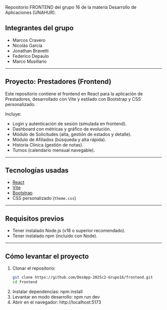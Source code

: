Repositorio FRONTEND del grupo 16 de la materia Desarrollo de Aplicaciones (UNAHUR).

## Integrantes del grupo
- Marcos Cravero  
- Nicolás García  
- Jonathan Bravetti  
- Federico Depaulo  
- Marco Musillario  

---

## Proyecto: Prestadores (Frontend)

Este repositorio contiene el frontend en React para la aplicación de Prestadores, desarrollado con Vite y estilado con Bootstrap y CSS personalizado.  

Incluye:
- Login y autenticación de sesión (simulada en frontend).
- Dashboard con métricas y gráfico de evolución.
- Módulo de Solicitudes (alta, gestión de estados y detalle).
- Módulo de Afiliados (búsqueda y alta rápida).
- Historia Clínica (gestión de notas).
- Turnos (calendario mensual navegable).

---

## Tecnologías usadas
- [React](https://react.dev/)  
- [Vite](https://vitejs.dev/)  
- [Bootstrap](https://getbootstrap.com/)  
- CSS personalizado (`theme.css`)

---

## Requisitos previos
- Tener instalado Node.js (v18 o superior recomendado).  
- Tener instalado npm (incluido con Node).  

---

## Cómo levantar el proyecto

1. Clonar el repositorio:
   ```bash
   git clone https://github.com/DesApp-2025c2-Grupo16/frontend.git
   cd frontend
2. Instalar dependencias:
npm install
3. Levantar en modo desarrollo:
npm run dev
4. Abrir en el navegador:
http://localhost:5173